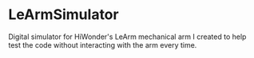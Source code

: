 # LeArmSimulator
Digital simulator for HiWonder's LeArm mechanical arm I created to help test the code without interacting with the arm every time.
